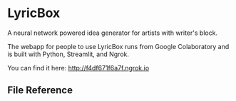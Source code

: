 # LyricBox
A neural network powered idea generator for artists with writer's block.

The webapp for people to use LyricBox runs from Google Colaboratory and is built with Python, Streamlit, and Ngrok.

You can find it here:
http://f4df671f6a7f.ngrok.io

## File Reference 
